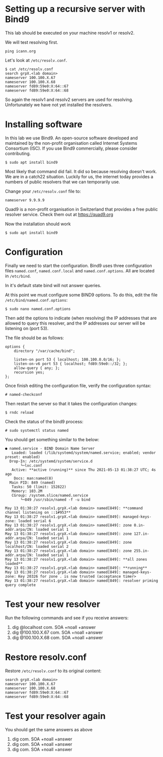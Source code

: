 # Setting up a recursive server with Bind9

This lab should be executed on your machine resolv1 or resolv2.

We will test resolving first.
```
ping icann.org
```
Let's look at `/etc/resolv.conf`.
```
$ cat /etc/resolv.conf
search grpX.<lab domain>
nameserver 100.100.X.67
nameserver 100.100.X.68
nameserver fd89:59e0:X:64::67
nameserver fd89:59e0:X:64::68
```
So again the resolv1 and resolv2 servers are used for resolving.
Unfortunately we have not yet installed the resolvers.

# Installing software

In this lab we use Bind9. An open-source software developed and maintained by 
the non-profit organisation called Internet Systems Consortium (ISC). If you use 
Bind9 commercially, please consider contributing.
```
$ sudo apt install bind9
```
Most likely that command did fail. It did so because resolving doesn't work.
We are in a catch22 situation. Luckily for us, the internet today provides
a numbers of public resolvers that we can temporarily use.

Change your `/etc/resolv.conf` file to:
```
nameserver 9.9.9.9
```
Quad9 is a non-profit organisation in Switzerland that provides a free
public resolver service. Check them out at https://quad9.org

Now the installation should work
```
$ sudo apt install bind9
```

# Configuration 

Finally we need to start the configuration. Bind9 uses three configuration files
`named.conf`, `named.conf.local` and `named.conf.options`. All are located in `/etc/bind`.

In it's default state bind will not answer queries.

At this point we must configure some BIND9 options.
To do this, edit the file `/etc/bind/named.conf.options`:

```
$ sudo nano named.conf.options
```

Then add the options to indicate (when resolving) the IP addresses 
that are allowed to query this resolver, and the IP addresses our 
server will be listening on (port 53). 

The file should be as follows:

```
options {
	directory "/var/cache/bind";

	listen-on port 53 { localhost; 100.100.0.0/16; };
	listen-on-v6 port 53 { localhost; fd89:59e0::/32; };
	allow-query { any; };
	recursion yes;
};
```

Once finish editing the configuration file, verify the configuration syntax:

```
# named-checkconf
```

Then restart the server so that it takes the configuration changes:

```
$ rndc reload 
```

Check the status of the bind9 process:

```
# sudo systemctl status named
```

You should get something similar to the below:

```
● named.service - BIND Domain Name Server
   Loaded: loaded (/lib/systemd/system/named.service; enabled; vendor preset: enabled)
  Drop-In: /etc/systemd/system/service.d
       └─lxc.conf
   Active: **active (running)** since Thu 2021-05-13 01:38:27 UTC; 4s ago
    Docs: man:named(8)
  Main PID: 849 (named)
   Tasks: 50 (limit: 152822)
   Memory: 103.2M
   CGroup: /system.slice/named.service
       └─849 /usr/sbin/named -f -u bind

May 13 01:38:27 resolv1.grpX.<lab domain> named[849]: **command channel listening on ::1#953**
May 13 01:38:27 resolv1.grpX.<lab domain> named[849]: managed-keys-zone: loaded serial 6
May 13 01:38:27 resolv1.grpX.<lab domain> named[849]: zone 0.in-addr.arpa/IN: loaded serial 1
May 13 01:38:27 resolv1.grpX.<lab domain> named[849]: zone 127.in-addr.arpa/IN: loaded serial 1
May 13 01:38:27 resolv1.grpX.<lab domain> named[849]: zone localhost/IN: loaded serial 2
May 13 01:38:27 resolv1.grpX.<lab domain> named[849]: zone 255.in-addr.arpa/IN: loaded serial 1
May 13 01:38:27 resolv1.grpX.<lab domain> named[849]: **all zones loaded**
May 13 01:38:27 resolv1.grpX.<lab domain> named[849]: **running**
May 13 01:38:27 resolv1.grpX.<lab domain> named[849]: managed-keys-zone: Key 20326 for zone . is now trusted (acceptance timer>
May 13 01:38:27 resolv1.grpX.<lab domain> named[849]: resolver priming query complete
```

# Test your new resolver

Run the following commands and see if you receive answers:

1. dig @localhost    com. SOA +noall +answer
1. dig @100.100.X.67 com. SOA +noall +answer
1. dig @100.100.X.68 com. SOA +noall +answer

# Restore resolv.conf

Restore `/etc/resolv.conf` to its original content:
```
search grpX.<lab domain>
nameserver 100.100.X.67
nameserver 100.100.X.68
nameserver fd89:59e0:X:64::67
nameserver fd89:59e0:X:64::68
```

# Test your resolver again

You should get the same answers as above

1. dig com. SOA +noall +answer
1. dig com. SOA +noall +answer
1. dig com. SOA +noall +answer
